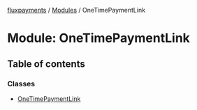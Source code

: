 [fluxpayments](../README.md) / [Modules](../modules.md) / OneTimePaymentLink

# Module: OneTimePaymentLink

## Table of contents

### Classes

- [OneTimePaymentLink](../classes/OneTimePaymentLink.OneTimePaymentLink.md)
